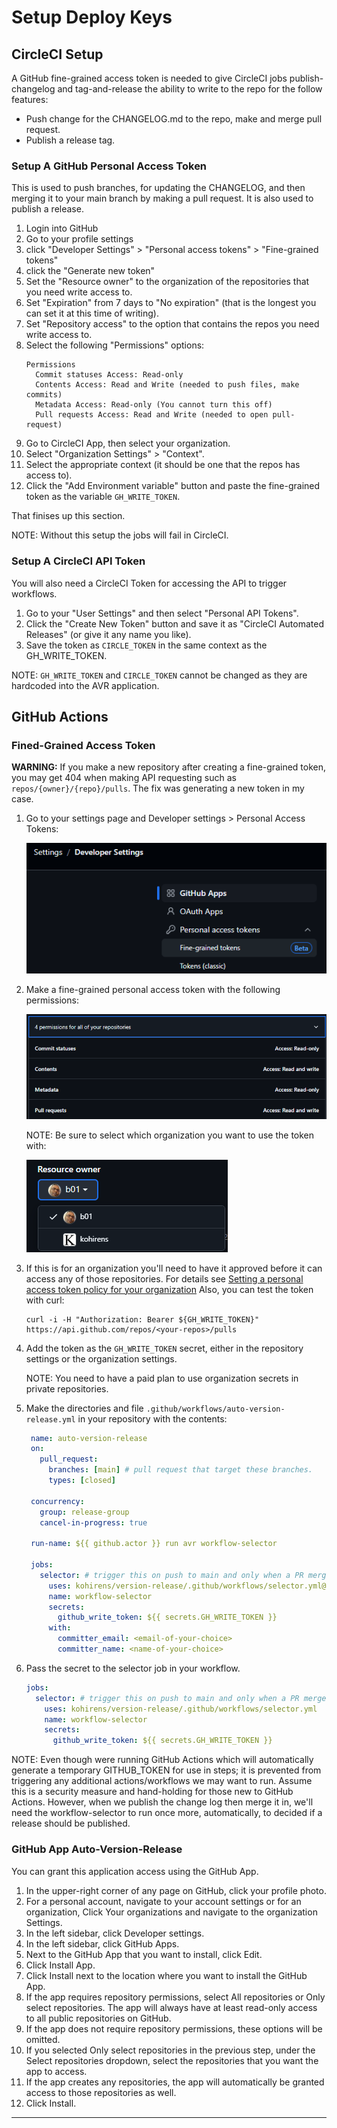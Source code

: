 # Setup Deploy Keys

## CircleCI Setup

A GitHub fine-grained access token is needed to give CircleCI jobs
publish-changelog and tag-and-release the ability to write to the repo
for the follow features:

* Push change for the CHANGELOG.md to the repo, make and merge pull request.
* Publish a release tag.

### Setup A GitHub Personal Access Token

This is used to push branches, for updating the CHANGELOG, and then merging it
to your main branch by making a pull request. It is also used to publish a
release.

1. Login into GitHub
2. Go to your profile settings
3. click "Developer Settings" > "Personal access tokens" > "Fine-grained tokens"
4. click the "Generate new token"
5. Set the "Resource owner" to the organization of the repositories that you
   need write access to.
6. Set "Expiration" from 7 days to "No expiration" (that is the longest you can
   set it at this time of writing).
7. Set "Repository access" to the option that contains the repos you need write
   access to.
8. Select the following "Permissions" options:
   ```
   Permissions
     Commit statuses Access: Read-only
     Contents Access: Read and Write (needed to push files, make commits)
     Metadata Access: Read-only (You cannot turn this off)
     Pull requests Access: Read and Write (needed to open pull-request)
   ```
9. Go to CircleCI App, then select your organization.
10. Select "Organization Settings" > "Context".
11. Select the appropriate context (it should be one that the repos has access
    to).
12. Click the "Add Environment variable" button and paste the fine-grained token
    as the variable `GH_WRITE_TOKEN`.

That finises up this section.

NOTE: Without this setup the jobs will fail in CircleCI.

### Setup A CircleCI API Token

You will also need a CircleCI Token for accessing the API to trigger workflows.

1. Go to your "User Settings" and then select "Personal API Tokens".
2. Click the "Create New Token" button and save it as "CircleCI Automated
   Releases" (or give it any name you like).
3. Save the token as `CIRCLE_TOKEN` in the same context as the GH_WRITE_TOKEN.

NOTE: `GH_WRITE_TOKEN` and `CIRCLE_TOKEN` cannot be changed as they are 
      hardcoded into the AVR application.

## GitHub Actions

### Fined-Grained Access Token

**WARNING:** If you make a new repository after creating a fine-grained token,
you may get 404 when making API requesting such as `repos/{owner}/{repo}/pulls`.
The fix was generating a new token in my case.

1. Go to your settings page and Developer settings > Personal Access Tokens:

   ![Path to fine-grained access tokens](/docs/assets/path-to-fine-grained-tokens.png)

2. Make a fine-grained personal access token with the following permissions:

   ![img.png](/docs/assets/fine-grained-access-permissions.png)

   NOTE: Be sure to select which organization you want to use the token with:

   ![Fine-grained organization selection](/docs/assets/fine-grained-organization-selection.png)

3. If this is for an organization you'll need to have it approved before it can
   access any of those repositories. For details see
   [Setting a personal access token policy for your organization]
   Also, you can test the token with curl:
   ```shell
   curl -i -H "Authorization: Bearer ${GH_WRITE_TOKEN}" https://api.github.com/repos/<your-repos>/pulls
   ```
4. Add the token as the `GH_WRITE_TOKEN` secret, either in the repository settings or
   the organization settings.

   NOTE: You need to have a paid plan to use organization secrets in private
   repositories.
5. Make the directories and file `.github/workflows/auto-version-release.yml`
   in your repository with the contents:
   ```yaml
    name: auto-version-release
    on:
      pull_request:
        branches: [main] # pull request that target these branches.
        types: [closed]

    concurrency:
      group: release-group
      cancel-in-progress: true

    run-name: ${{ github.actor }} run avr workflow-selector

    jobs:
      selector: # trigger this on push to main and only when a PR merge.
        uses: kohirens/version-release/.github/workflows/selector.yml@5.0.4
        name: workflow-selector
        secrets:
          github_write_token: ${{ secrets.GH_WRITE_TOKEN }}
        with:
          committer_email: <email-of-your-choice>
          committer_name: <name-of-your-choice>
   ```
6. Pass the secret to the selector job in your workflow.
   ```yaml
   jobs:
     selector: # trigger this on push to main and only when a PR merge.
       uses: kohirens/version-release/.github/workflows/selector.yml
       name: workflow-selector
       secrets:
         github_write_token: ${{ secrets.GH_WRITE_TOKEN }}
   ```

NOTE: Even though were running GitHub Actions which will automatically generate
a temporary GITHUB_TOKEN for use in steps; it is prevented from triggering any
additional actions/workflows we may want to run. Assume this is a security
measure and hand-holding for those new to GitHub Actions. However, when we
publish the change log then merge it in, we'll need the workflow-selector to
run once more, automatically, to decided if a release should be published.

### GitHub App Auto-Version-Release

You can grant this application access using the GitHub App.

1. In the upper-right corner of any page on GitHub, click your profile photo.
2. For a personal account, navigate to your account settings or for an organization,
Click Your organizations and navigate to the organization Settings.
3. In the left sidebar, click  Developer settings.
4. In the left sidebar, click GitHub Apps.
5. Next to the GitHub App that you want to install, click Edit.
6. Click Install App.
7. Click Install next to the location where you want to install the GitHub App.
8. If the app requires repository permissions, select All repositories or Only select repositories. The app will always have at least read-only access to all public repositories on GitHub.
9. If the app does not require repository permissions, these options will be omitted.
10. If you selected Only select repositories in the previous step, under the Select repositories dropdown, select the repositories that you want the app to access.
11. If the app creates any repositories, the app will automatically be granted access to those repositories as well.
12. Click Install.

---

[this orbs docs]: https://circle`ci.com/developer/orbs/orb/kohirens/version-release
[Setting a personal access token policy for your organization]: https://docs.github.com/en/organizations/managing-programmatic-access-to-your-organization/setting-a-personal-access-token-policy-for-your-organization
